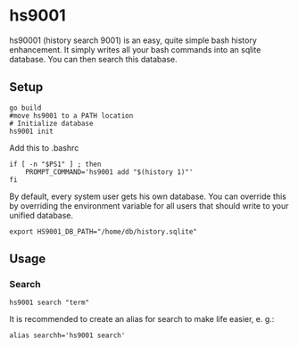 # hs9001
hs90001 (history search 9001) is an easy, quite simple bash history enhancement. It simply writes all
your bash commands into an sqlite database. You can then search this database.


## Setup
```
go build
#move hs9001 to a PATH location
# Initialize database
hs9001 init
````

Add this to .bashrc

```
if [ -n "$PS1" ] ; then
    PROMPT_COMMAND='hs9001 add "$(history 1)"'
fi
```
By default, every system user gets his own database. You can override this by overriding the environment variable
for all users that should write to your unified database.

```
export HS9001_DB_PATH="/home/db/history.sqlite"
```

## Usage
### Search

```
hs9001 search "term"
```

It is recommended to create an alias for search to make life easier, e. g.:

```
alias searchh='hs9001 search'
```

